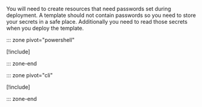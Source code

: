 You will need to create resources that need passwords set during deployment. A template should not contain passwords so you need to store your secrets in a safe place. Additionally you need to read those secrets when you deploy the template.

::: zone pivot="powershell"

[!include[](./powershell/5-exercise-secure-parameters-powershell.md)]

::: zone-end

::: zone pivot="cli"

[!include[](./azcli/5-exercise-secure-parameters-azcli.md)]

::: zone-end

